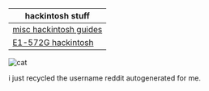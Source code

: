 |hackintosh stuff|
|-|
|[ misc hackintosh guides](https://github.com/unitedastronomer/miscellaneous-hackintosh-guides)|
|[E1-572G hackintosh ](https://github.com/unitedastronomer/E1-572G-Hackintosh)|

![cat](https://media.tenor.com/lCKwsD2OW1kAAAAi/happy-cat-happy-happy-cat.gif)

i just recycled the username reddit autogenerated for me.
